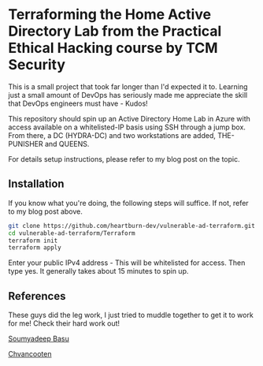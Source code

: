 # Terraforming the Home Active Directory Lab from the Practical Ethical Hacking course by TCM Security

This is a small project that took far longer than I'd expected it to. Learning just a small amount of DevOps has seriously made me appreciate the skill that DevOps engineers must have - Kudos! 

This repository should spin up an Active Directory Home Lab in Azure with access available on a whitelisted-IP basis using SSH through a jump box. From there, a DC (HYDRA-DC) and two workstations are added, THE-PUNISHER and QUEENS.

For details setup instructions, please refer to my blog post on the topic.

## Installation

If you know what you're doing, the following steps will suffice. If not, refer to my blog post above.

```bash
git clone https://github.com/heartburn-dev/vulnerable-ad-terraform.git
cd vulnerable-ad-terraform/Terraform 
terraform init 
terraform apply 
```

Enter your public IPv4 address - This will be whitelisted for access. Then type yes. It generally takes about 15 minutes to spin up.

## References

These guys did the leg work, I just tried to muddle together to get it to work for me! Check their hard work out!

[Soumyadeep Basu](https://sbasu7241.medium.com/auror-project-challenge-1-automated-active-directory-lab-deployment-53e323445f4d)

[Chvancooten](https://github.com/chvancooten/CloudLabsAD)